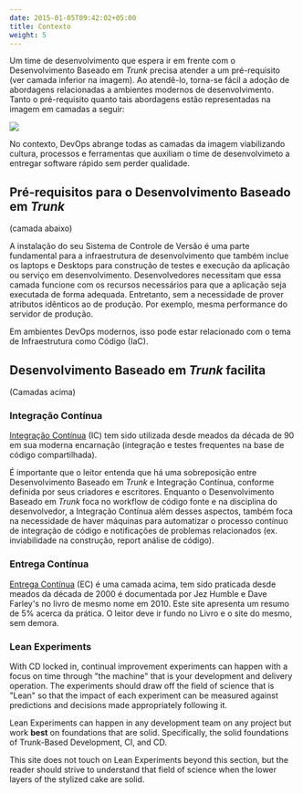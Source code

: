 ```yaml
---
date: 2015-01-05T09:42:02+05:00
title: Contexto
weight: 5
---
```


<!--A development team wanting to go ahead with Trunk-Based Development have pre-requisite achievements. Once the team has done a few commits in the correct style, other things are now facilitated. We can show this as a layer cake:-->
Um time de desenvolvimento que espera ir em frente com o Desenvolvimento Baseado em *Trunk* precisa atender a um pré-requisito (ver camada inferior na imagem). Ao atendê-lo, torna-se fácil a adoção de abordagens relacionadas a ambientes modernos de desenvolvimento. Tanto o pré-requisito quanto tais abordagens estão representadas na imagem em camadas a seguir:

![](layer_cake.png)

No contexto, DevOps abrange todas as camadas da imagem viabilizando cultura, processos e ferramentas que auxiliam o time de desenvolvimeto a entregar software rápido sem perder qualidade.

## Pré-requisitos para o Desenvolvimento Baseado em *Trunk*

(camada abaixo)

A instalação do seu Sistema de Controle de Versão é uma parte fundamental para a infraestrutura de desenvolvimento que também inclue os laptops e Desktops para construção de testes e execução da aplicação ou serviço em desenvolvimento. Desenvolvedores necessitam que essa camada funcione com os recursos necessários para que a aplicação seja executada de forma adequada. Entretanto, sem a necessidade de prover atributos idênticos ao de produção. Por exemplo, mesma performance do servidor de produção.

Em ambientes DevOps modernos, isso pode estar relacionado com o tema de Infraestrutura como Código (IaC).

##  Desenvolvimento Baseado em *Trunk* facilita 

(Camadas acima)

### Integração Contínua

[Integração Contínua](/continuous-integration/) (IC) tem sido utilizada desde meados da década de 90 em sua moderna encarnação (integração e testes frequentes na base de código compartilhada).

É importante que o leitor entenda que há uma sobreposição entre Desenvolvimento Baseado em *Trunk* e Integração Contínua, conforme definida por seus criadores e escritores. Enquanto o Desenvolvimento Baseado em *Trunk* foca no workflow de código fonte e na disciplina do desenvolvedor, a Integração Contínua além desses aspectos, também foca na necessidade de haver máquinas para automatizar o processo contínuo de integração de código e notificações de problemas relacionados (ex. inviabilidade na construção, report análise de código).

### Entrega Contínua

[Entrega Contínua](/continuous-delivery/) (EC) é uma camada acima, tem sido praticada desde meados da década de 2000 é documentada por Jez Humble e Dave Farley's no livro de mesmo nome em 2010. Este site apresenta um resumo de 5% acerca da prática. O leitor deve ir fundo no Livro e o site do mesmo, sem demora.

### Lean Experiments

With CD locked in, continual improvement experiments can happen with a focus on time through "the machine" that is your development and delivery operation. The experiments should draw off the field of science that is "Lean" so that the impact of each experiment can be measured against predictions and decisions made appropriately following it.

Lean Experiments can happen in any development team on any project but work **best** on foundations that 
are solid. Specifically, the solid foundations of Trunk-Based Development, CI, and CD. 

This site does not touch on Lean Experiments beyond this section, but the reader should strive to understand that field of science when the lower layers of the stylized cake are solid.
